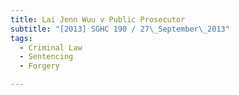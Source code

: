 ```yaml
---
title: Lai Jenn Wuu v Public Prosecutor 
subtitle: "[2013] SGHC 190 / 27\_September\_2013"
tags:
  - Criminal Law
  - Sentencing
  - Forgery

---
```


